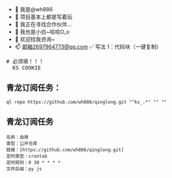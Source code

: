 - 🔭 我是@wh886
- 🌱 项目基本上都是写着玩
- 👯 我正在寻找合作伙伴...
- 🤔 我也是小白~哈哈O_o
- 💬 欢迎找我咨询~
- 📫 邮箱2697964773@qq.com
✅ 写法 1：代码块（一键复制）
<pre>
# 必须填！！！
  KS_COOKIE
</pre>
  
## 青龙订阅任务：
```
ql repo https://github.com/wh886/qinglong.git "^ks_.*" "" ""

```
## 青龙订阅任务
```
名称：自用
类型：公开仓库
链接：[https://github.com/wh886/qinglong.git]
定时类型：crontab
定时规则：0 30 * * * *
文件后缀：py js
```

